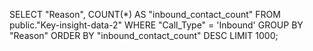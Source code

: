 SELECT 
    "Reason", 
    COUNT(*) AS "inbound_contact_count"
FROM 
    public."Key-insight-data-2"
WHERE 
    "Call_Type" = 'Inbound'
GROUP BY 
    "Reason"
ORDER BY 
    "inbound_contact_count" DESC
LIMIT 1000;
